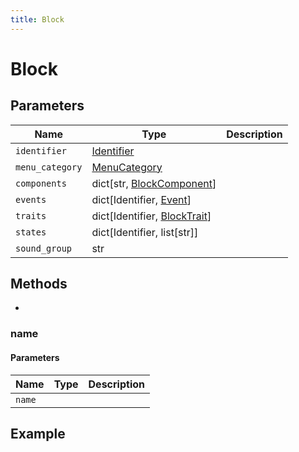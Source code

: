 ```yaml
---
title: Block
---
```


# Block

## Parameters

| Name            | Type                                                 | Description |
| --------------- | ---------------------------------------------------- | ----------- |
| `identifier`    | [Identifier](/mcaddon/Identifier)                    |             |
| `menu_category` | [MenuCategory](/mcaddon/MenuCategory)                |             |
| `components`    | dict[str, [BlockComponent](/mcaddon/BlockComponent)] |             |
| `events`        | dict[Identifier, [Event](/mcaddon/Event)]            |             |
| `traits`        | dict[Identifier, [BlockTrait](/mcaddon/BlockTrait)]  |             |
| `states`        | dict[Identifier, list[str]]                          |             |
| `sound_group`   | str                                                  |             |

## Methods

- 

### name

#### Parameters

| Name   | Type | Description |
| ------ | ---- | ----------- |
| `name` |      |             |

## Example

```py

```
